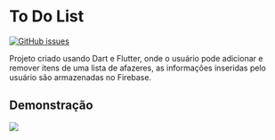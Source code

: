 # To Do List
[![GitHub issues](https://img.shields.io/github/issues/RobsonTotti/To-Do-List)](https://github.com/RobsonTotti/To-Do-List/issues)


Projeto criado usando Dart e Flutter, onde o usuário pode adicionar e remover itens de uma lista de afazeres, as informações inseridas pelo usuário são armazenadas no Firebase.

## Demonstração

<img src="https://i.imgur.com/jtb9w4g.gif"/>
